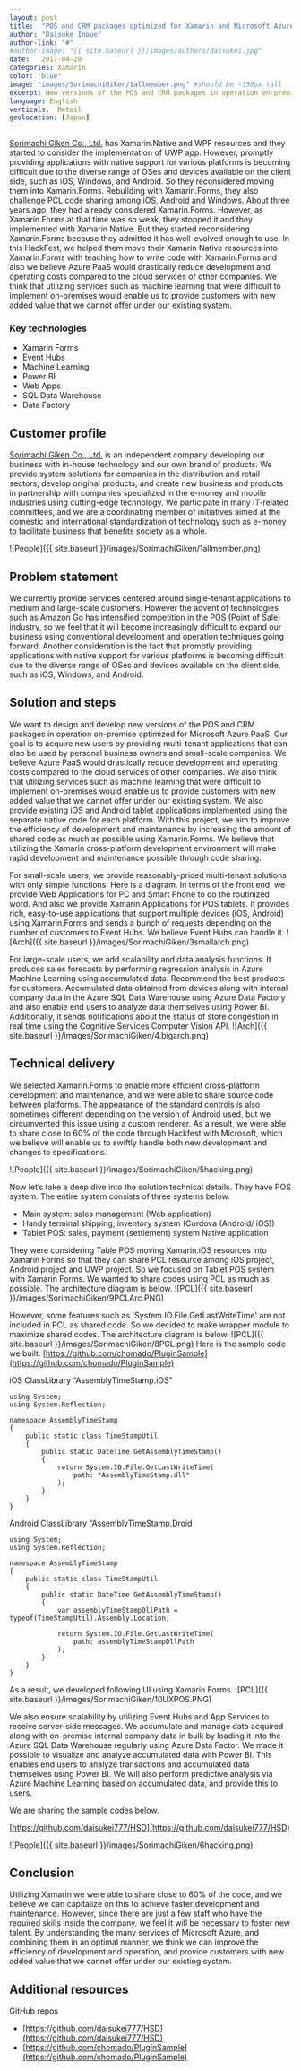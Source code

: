 ```yaml
---
layout: post
title:  "POS and CRM packages optimized for Xamarin and Microsoft Azure PaaS"
author: "Daisuke Inoue"
author-link: "#"
#author-image: "{{ site.baseurl }}/images/authors/daisukei.jpg"
date:   2017-04-20
categories: Xamarin
color: "blue"
image: "images/SorimachiGiken/1allmember.png" #should be ~350px tall
excerpt: New versions of the POS and CRM packages in operation on-premise optimized for Xamarin and Microsoft Azure PaaS.
language: English
verticals:  Retail
geolocation: [Japan]
---
```

[Sorimachi Giken Co., Ltd.](http://www.s-giken.co.jp/corpinfo/) has Xamarin.Native and WPF resources and they started to consider the implementation of UWP app. However, promptly providing applications with native support for various platforms is becoming difficult due to the diverse range of OSes and devices available on the client side, such as iOS, Windows, and Android. So they reconsidered moving them into Xamarin.Forms. Rebuilding with Xamarin.Forms, they also challenge PCL code sharing among iOS, Android and Windows. About three years ago, they had already considered Xamarin.Forms. However, as Xamarin.Forms at that time was so weak, they stopped it and they implemented with Xamarin Native. But they started reconsidering Xamarin.Forms because they admitted it has well-evolved enough to use.
In this HackFest, we helped them move their Xamarin Native resources into Xamarin.Forms with teaching how to write code with Xamarin.Forms and also we believe Azure PaaS would drastically reduce development and operating costs compared to the cloud services of other companies. We think that utilizing services such as machine learning that were difficult to implement on-premises would enable us to provide customers with new added value that we cannot offer under our existing system.

### Key technologies
- Xamarin Forms
- Event Hubs
- Machine Learning
- Power BI
- Web Apps
- SQL Data Warehouse
- Data Factory

## Customer profile ##
[Sorimachi Giken Co., Ltd.](http://www.s-giken.co.jp/corpinfo/) is an independent company developing our business with in-house technology and our own brand of products. We provide system solutions for companies in the distribution and retail sectors, develop original products, and create new business and products in partnership with companies specialized in the e-money and mobile industries using cutting-edge technology. We participate in many IT-related committees, and we are a coordinating member of initiatives aimed at the domestic and international standardization of technology such as e-money to facilitate business that benefits society as a whole.


![People]({{ site.baseurl }}/images/SorimachiGiken/1allmember.png)

## Problem statement ##
We currently provide services centered around single-tenant applications to medium and large-scale customers. However the advent of technologies such as Amazon Go has intensified competition in the POS (Point of Sale) industry, so we feel that it will become increasingly difficult to expand our business using conventional development and operation techniques going forward.
Another consideration is the fact that promptly providing applications with native support for various platforms is becoming difficult due to the diverse range of OSes and devices available on the client side, such as iOS, Windows, and Android. 


## Solution and steps ##
We want to design and develop new versions of the POS and CRM packages in operation on-premise optimized for Microsoft Azure PaaS. Our goal is to acquire new users by providing multi-tenant applications that can also be used by personal business owners and small-scale companies. We believe Azure PaaS would drastically reduce development and operating costs compared to the cloud services of other companies. We also think that utilizing services such as machine learning that were difficult to implement on-premises would enable us to provide customers with new added value that we cannot offer under our existing system.
We also provide existing iOS and Android tablet applications implemented using the separate native code for each platform. With this project, we aim to improve the efficiency of development and maintenance by increasing the amount of shared code as much as possible using Xamarin.Forms. We believe that utilizing the Xamarin cross-platform development environment will make rapid development and maintenance possible through code sharing.


For small-scale users, we provide reasonably-priced multi-tenant solutions with only simple functions. Here is a diagram. In terms of the front end, we provide Web Applications for PC and Smart Phone to do the routinized word. And also we provide Xamarin Applications for POS tablets. It provides rich, easy-to-use applications that support multiple devices (iOS, Android) using Xamarin.Forms and sends a bunch of requests depending on the number of customers to Event Hubs. We believe Event Hubs can handle it.
![Arch]({{ site.baseurl }}/images/SorimachiGiken/3smallarch.png)

For large-scale users, we add scalability and data analysis functions.
 It produces sales forecasts by performing regression analysis in Azure Machine Learning using accumulated data. Recommend the best products for customers. Accumulated data obtained from devices along with internal company data in the Azure SQL Data Warehouse using Azure Data Factory and also enable end users to analyze data themselves using Power BI. Additionally, it sends notifications about the status of store congestion in real time using the Cognitive Services Computer Vision API.
![Arch]({{ site.baseurl }}/images/SorimachiGiken/4.bigarch.png)
 

## Technical delivery ##
We selected Xamarin.Forms to enable more efficient cross-platform development and maintenance, and we were able to share source code between platforms. The appearance of the standard controls is also sometimes different depending on the version of Android used, but we circumvented this issue using a custom renderer. As a result, we were able to share close to 60% of the code through Hackfest with Microsoft, which we believe will enable us to swiftly handle both new development and changes to specifications.

![People]({{ site.baseurl }}/images/SorimachiGiken/5hacking.png)


Now let’s take a deep dive into the solution technical details. They have POS system. The entire system consists of three systems below. 
- Main system: sales management (Web application) 
- Handy terminal  shipping, inventory system (Cordova (Android/ iOS)) 
- Tablet POS: sales, payment (settlement) system Native application 

They were considering Table POS moving Xamarin.iOS resources into Xamarin Forms so that they can share PCL resource among iOS project, Android project and UWP project. So we focused on Tablet POS system with Xamarin Forms. We wanted to share codes using PCL as much as possible. The architecture diagram is below.
![PCL]({{ site.baseurl }}/images/SorimachiGiken/9PCLArc.PNG)


However,  some features such as 'System.IO.File.GetLastWriteTime' are not included in PCL as shared code. So we decided to make wrapper module to maximize shared codes. The architecture diagram is below.
![PCL]({{ site.baseurl }}/images/SorimachiGiken/8PCL.png)
Here is the sample code we built.
[https://github.com/chomado/PluginSample](https://github.com/chomado/PluginSample)


iOS ClassLibrary “AssemblyTimeStamp.iOS"
```Csharp
using System;
using System.Reflection;
 
namespace AssemblyTimeStamp 
{
    public static class TimeStampUtil
    {
        public static DateTime GetAssemblyTimeStamp()
        {
            return System.IO.File.GetLastWriteTime(
                path: "AssemblyTimeStamp.dll"
            );
        }
    }
}

```


Android ClassLibrary “AssemblyTimeStamp.Droid
```Csharp
using System;
using System.Reflection;
 
namespace AssemblyTimeStamp
{
    public static class TimeStampUtil
    {
        public static DateTime GetAssemblyTimeStamp()
        {
            var assemblyTimeStampDllPath = typeof(TimeStampUtil).Assembly.Location; 
 
            return System.IO.File.GetLastWriteTime(
                path: assemblyTimeStampDllPath
            );
        }
    }
}

```

As a result, we developed following UI using Xamarin Forms. 
![PCL]({{ site.baseurl }}/images/SorimachiGiken/10UXPOS.PNG)



We also ensure scalability by utilizing Event Hubs and App Services to receive server-side messages. We accumulate and manage data acquired along with on-premise internal company data in bulk by loading it into the Azure SQL Data Warehouse regularly using Azure Data Factor. We made it possible to visualize and analyze accumulated data with Power BI. This enables end users to analyze transactions and accumulated data themselves using Power BI. We will also perform predictive analysis via Azure Machine Learning based on accumulated data, and provide this to users.

We are sharing the sample codes below.

[https://github.com/daisukei777/HSD](https://github.com/daisukei777/HSD) 

![People]({{ site.baseurl }}/images/SorimachiGiken/6hacking.png)


## Conclusion ##
Utilizing Xamarin we were able to share close to 60% of the code, and we believe we can capitalize on this to achieve faster development and maintenance. However, since there are just a few staff who have the required skills inside the company, we feel it will be necessary to foster new talent.
By understanding the many services of Microsoft Azure, and combining them in an optimal manner, we think we can improve the efficiency of development and operation, and provide customers with new added value that we cannot offer under our existing system.


## Additional resources ##
GitHub repos   
- [https://github.com/daisukei777/HSD](https://github.com/daisukei777/HSD) 
- [https://github.com/chomado/PluginSample](https://github.com/chomado/PluginSample)



